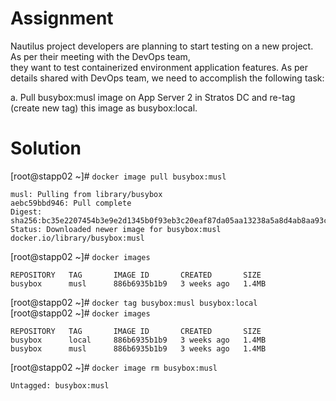 # Assignment

Nautilus project developers are planning to start testing on a new project. As per their meeting with the DevOps team,  
they want to test containerized environment application features. As per details shared with DevOps team, we need to accomplish the following task:

a. Pull busybox:musl image on App Server 2 in Stratos DC and re-tag (create new tag) this image as busybox:local.

# Solution

[root@stapp02 ~]# `docker image pull busybox:musl`
```
musl: Pulling from library/busybox
aebc59bbd946: Pull complete 
Digest: sha256:bc35e2207454b3e9e2d1345b0f93eb3c20eaf87da05aa13238a5a8d4ab8aa93c
Status: Downloaded newer image for busybox:musl
docker.io/library/busybox:musl
```
[root@stapp02 ~]# `docker images`
```
REPOSITORY   TAG       IMAGE ID       CREATED       SIZE
busybox      musl      886b6935b1b9   3 weeks ago   1.4MB
```
[root@stapp02 ~]# `docker tag busybox:musl busybox:local`  
[root@stapp02 ~]# `docker images`
```
REPOSITORY   TAG       IMAGE ID       CREATED       SIZE
busybox      local     886b6935b1b9   3 weeks ago   1.4MB
busybox      musl      886b6935b1b9   3 weeks ago   1.4MB
```
[root@stapp02 ~]# `docker image rm busybox:musl`
```
Untagged: busybox:musl
```

